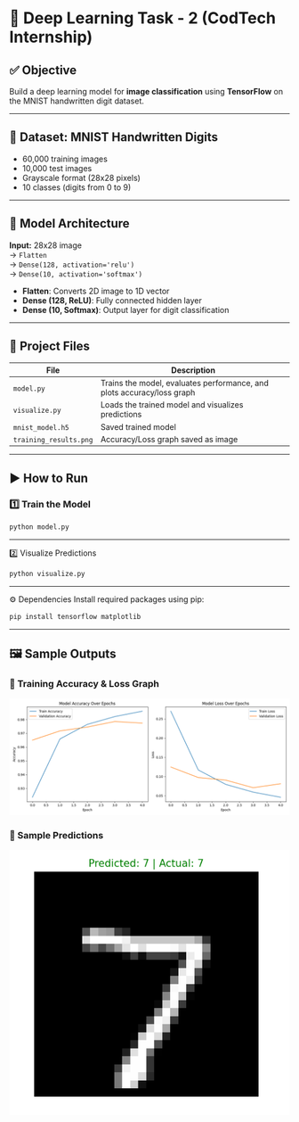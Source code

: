 # 🧠 Deep Learning Task - 2 (CodTech Internship)

## ✅ Objective
Build a deep learning model for **image classification** using **TensorFlow** on the MNIST handwritten digit dataset.

---

## 📂 Dataset: MNIST Handwritten Digits
- 60,000 training images  
- 10,000 test images  
- Grayscale format (28x28 pixels)  
- 10 classes (digits from 0 to 9)

---

## 🧠 Model Architecture
**Input:** 28x28 image  
→ `Flatten`  
→ `Dense(128, activation='relu')`  
→ `Dense(10, activation='softmax')`

- **Flatten**: Converts 2D image to 1D vector  
- **Dense (128, ReLU)**: Fully connected hidden layer  
- **Dense (10, Softmax)**: Output layer for digit classification

---

## 📁 Project Files

| File | Description |
|------|-------------|
| `model.py` | Trains the model, evaluates performance, and plots accuracy/loss graph |
| `visualize.py` | Loads the trained model and visualizes predictions |
| `mnist_model.h5` | Saved trained model |
| `training_results.png` | Accuracy/Loss graph saved as image |

---

## ▶️ How to Run

### 1️⃣ Train the Model
```bash
python model.py
```

---

2️⃣ Visualize Predictions
```bash
python visualize.py
```

---

⚙️ Dependencies
Install required packages using pip:
```bash
pip install tensorflow matplotlib
```
---

## 🖼️ Sample Outputs

### 🔹 Training Accuracy & Loss Graph
![Training Results](training_results.png)

### 🔹 Sample Predictions
![Prediction Output](prediction_output.png)
